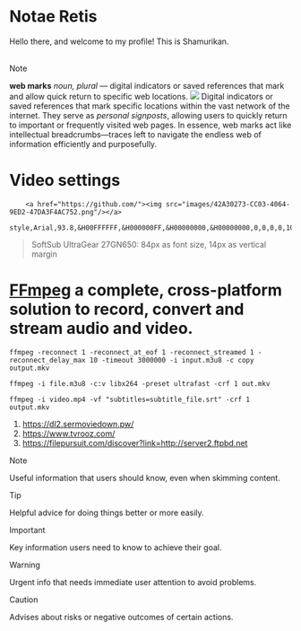 <h1> Notae Retis </h1>
Hello there, and welcome to my profile! This is Shamurikan.
<br/> <br/>

> [!NOTE]
> **web marks** *noun, plural* — digital indicators or saved references that mark and allow quick return to specific web locations.
        <a href="https://github.com/"><img src="images/42A30273-CC03-4064-9ED2-47DA3F4AC752.png"/></a>
Digital indicators or saved references that mark specific locations within the vast network of the internet. They serve as *personal signposts*, allowing users to quickly return to important or frequently visited web pages. In essence, web marks act like intellectual breadcrumbs—traces left to navigate the endless web of information efficiently and purposefully.

<h1>Video settings</h1>

        <a href="https://github.com/"><img src="images/42A30273-CC03-4064-9ED2-47DA3F4AC752.png"/></a>

```JS
style,Arial,93.8,&H00FFFFFF,&H000000FF,&H00000000,&H00000000,0,0,0,0,100,100,0,0,1,2.0,0,2,0,0,75,1
```
> SoftSub UltraGear 27GN650: 84px as font size, 14px as vertical margin

# [FFmpeg](https://ffmpeg.org/) a complete, cross-platform solution to record, convert and stream audio and video.


```JS
ffmpeg -reconnect 1 -reconnect_at_eof 1 -reconnect_streamed 1 -reconnect_delay_max 10 -timeout 3000000 -i input.m3u8 -c copy output.mkv
```

```JS
ffmpeg -i file.m3u8 -c:v libx264 -preset ultrafast -crf 1 out.mkv
```

```JS
ffmpeg -i video.mp4 -vf "subtitles=subtitle_file.srt" -crf 1 output.mkv
```

1. https://dl2.sermoviedown.pw/
 2. https://www.tvrooz.com/
 3. https://filepursuit.com/discover?link=http://server2.ftpbd.net

> [!NOTE]
> Useful information that users should know, even when skimming content.

> [!TIP]
> Helpful advice for doing things better or more easily.

> [!IMPORTANT]
> Key information users need to know to achieve their goal.

> [!WARNING]
> Urgent info that needs immediate user attention to avoid problems.

> [!CAUTION]
> Advises about risks or negative outcomes of certain actions.
